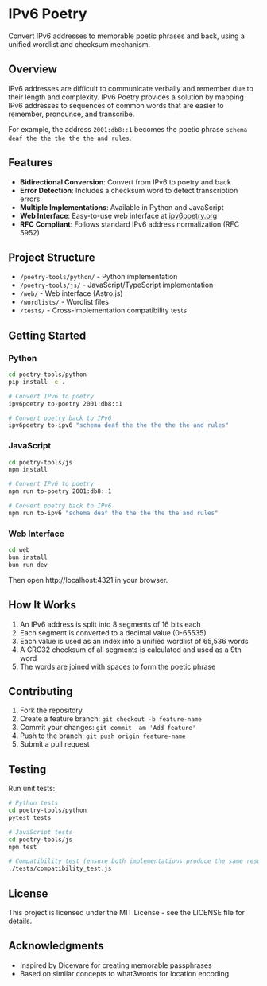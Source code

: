 # IPv6 Poetry

Convert IPv6 addresses to memorable poetic phrases and back, using a unified wordlist and checksum mechanism.

## Overview

IPv6 addresses are difficult to communicate verbally and remember due to their length and complexity. IPv6 Poetry provides a solution by mapping IPv6 addresses to sequences of common words that are easier to remember, pronounce, and transcribe.

For example, the address `2001:db8::1` becomes the poetic phrase `schema deaf the the the the the and rules`.

## Features

- **Bidirectional Conversion**: Convert from IPv6 to poetry and back
- **Error Detection**: Includes a checksum word to detect transcription errors
- **Multiple Implementations**: Available in Python and JavaScript
- **Web Interface**: Easy-to-use web interface at [ipv6poetry.org](https://ipv6poetry.org)
- **RFC Compliant**: Follows standard IPv6 address normalization (RFC 5952)

## Project Structure

- `/poetry-tools/python/` - Python implementation
- `/poetry-tools/js/` - JavaScript/TypeScript implementation
- `/web/` - Web interface (Astro.js)
- `/wordlists/` - Wordlist files
- `/tests/` - Cross-implementation compatibility tests

## Getting Started

### Python

```bash
cd poetry-tools/python
pip install -e .

# Convert IPv6 to poetry
ipv6poetry to-poetry 2001:db8::1

# Convert poetry back to IPv6
ipv6poetry to-ipv6 "schema deaf the the the the the and rules"
```

### JavaScript

```bash
cd poetry-tools/js
npm install

# Convert IPv6 to poetry
npm run to-poetry 2001:db8::1

# Convert poetry back to IPv6
npm run to-ipv6 "schema deaf the the the the the and rules"
```

### Web Interface

```bash
cd web
bun install
bun run dev
```

Then open http://localhost:4321 in your browser.

## How It Works

1. An IPv6 address is split into 8 segments of 16 bits each
2. Each segment is converted to a decimal value (0-65535)
3. Each value is used as an index into a unified wordlist of 65,536 words
4. A CRC32 checksum of all segments is calculated and used as a 9th word
5. The words are joined with spaces to form the poetic phrase

## Contributing

1. Fork the repository
2. Create a feature branch: `git checkout -b feature-name`
3. Commit your changes: `git commit -am 'Add feature'`
4. Push to the branch: `git push origin feature-name`
5. Submit a pull request

## Testing

Run unit tests:

```bash
# Python tests
cd poetry-tools/python
pytest tests

# JavaScript tests
cd poetry-tools/js
npm test

# Compatibility test (ensure both implementations produce the same results)
./tests/compatibility_test.js
```

## License

This project is licensed under the MIT License - see the LICENSE file for details.

## Acknowledgments

- Inspired by Diceware for creating memorable passphrases
- Based on similar concepts to what3words for location encoding